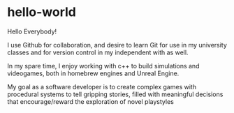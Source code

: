 # hello-world

Hello Everybody!

I use Github for collaboration, and desire to learn Git
for use in my university classes and for version control
in my independent with as well.


In my spare time, I enjoy working with c++ to build simulations
and videogames, both in homebrew engines and Unreal Engine.


My goal as a software developer is to create complex games with procedural systems
to tell gripping stories, filled with meaningful decisions that
encourage/reward the exploration of novel playstyles
